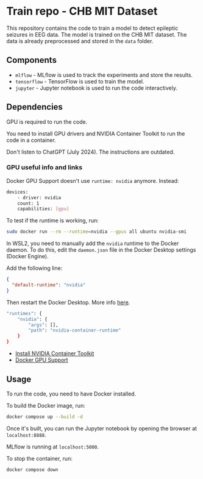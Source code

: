# Train repo - CHB MIT Dataset

This repository contains the code to train a model to detect epileptic seizures in EEG data. The model is trained on the CHB MIT dataset.
The data is already preprocessed and stored in the `data` folder.

## Components

- `mlflow` - MLflow is used to track the experiments and store the results.
- `tensorflow` - TensorFlow is used to train the model.
- `jupyter` - Jupyter notebook is used to run the code interactively.

## Dependencies

GPU is required to run the code.

You need to install GPU drivers and NVIDIA Container Toolkit to run the code in a container.

Don't listen to ChatGPT (July 2024). The instructions are outdated.

### GPU useful info and links

Docker GPU Support doesn't use `runtime: nvidia` anymore. Instead:

```bash
devices:
    - driver: nvidia
    count: 1
    capabilities: [gpu]
```

To test if the runtime is working, run:

```bash
sudo docker run --rm --runtime=nvidia --gpus all ubuntu nvidia-smi
```

In WSL2, you need to manually add the `nvidia` runtime to the Docker daemon. To do this, edit the `daemon.json` file in the Docker Desktop settings (Docker Engine).

Add the following line:

```json
{
  "default-runtime": "nvidia"
}
```

Then restart the Docker Desktop. More info [here](https://stackoverflow.com/questions/77323535/add-nvidia-runtime-to-docker-runtimes-on-windows-wsl).

```bash
"runtimes": {
    "nvidia": {
        "args": [],
        "path": "nvidia-container-runtime"
    }
}
```

- [Install NVIDIA Container Toolkit](https://docs.nvidia.com/datacenter/cloud-native/container-toolkit/latest/install-guide.html#installing-with-apt)
- [Docker GPU Support](https://docs.docker.com/compose/gpu-support/)

## Usage

To run the code, you need to have Docker installed.

To build the Docker image, run:

```bash
docker compose up --build -d
```

Once it's built, you can run the Jupyter notebook by opening the browser at `localhost:8888`.

MLflow is running at `localhost:5000`.

To stop the container, run:

```bash
docker compose down
```
